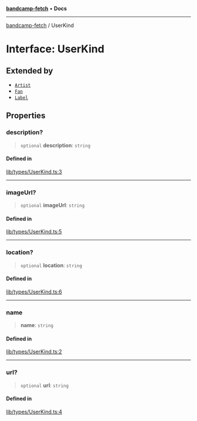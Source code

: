 [**bandcamp-fetch**](../README.md) • **Docs**

***

[bandcamp-fetch](../README.md) / UserKind

# Interface: UserKind

## Extended by

- [`Artist`](Artist.md)
- [`Fan`](Fan.md)
- [`Label`](Label.md)

## Properties

### description?

> `optional` **description**: `string`

#### Defined in

[lib/types/UserKind.ts:3](https://github.com/patrickkfkan/bandcamp-fetch/blob/d7908af6ae5080a27ddea05f2631b8fc5129d64d/src/lib/types/UserKind.ts#L3)

***

### imageUrl?

> `optional` **imageUrl**: `string`

#### Defined in

[lib/types/UserKind.ts:5](https://github.com/patrickkfkan/bandcamp-fetch/blob/d7908af6ae5080a27ddea05f2631b8fc5129d64d/src/lib/types/UserKind.ts#L5)

***

### location?

> `optional` **location**: `string`

#### Defined in

[lib/types/UserKind.ts:6](https://github.com/patrickkfkan/bandcamp-fetch/blob/d7908af6ae5080a27ddea05f2631b8fc5129d64d/src/lib/types/UserKind.ts#L6)

***

### name

> **name**: `string`

#### Defined in

[lib/types/UserKind.ts:2](https://github.com/patrickkfkan/bandcamp-fetch/blob/d7908af6ae5080a27ddea05f2631b8fc5129d64d/src/lib/types/UserKind.ts#L2)

***

### url?

> `optional` **url**: `string`

#### Defined in

[lib/types/UserKind.ts:4](https://github.com/patrickkfkan/bandcamp-fetch/blob/d7908af6ae5080a27ddea05f2631b8fc5129d64d/src/lib/types/UserKind.ts#L4)
